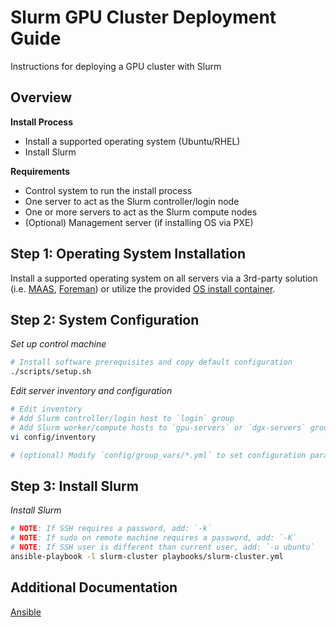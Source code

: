 Slurm GPU Cluster Deployment Guide
===

Instructions for deploying a GPU cluster with Slurm

## Overview

**Install Process**

  * Install a supported operating system (Ubuntu/RHEL)
  * Install Slurm

**Requirements**

  * Control system to run the install process
  * One server to act as the Slurm controller/login node
  * One or more servers to act as the Slurm compute nodes
  * (Optional) Management server (if installing OS via PXE)

## Step 1: Operating System Installation

Install a supported operating system on all servers via
a 3rd-party solution (i.e. [MAAS](https://maas.io/), [Foreman](https://www.theforeman.org/))
or utilize the provided [OS install container](PXE.md).

## Step 2: System Configuration

_Set up control machine_

```sh
# Install software prerequisites and copy default configuration
./scripts/setup.sh
```

_Edit server inventory and configuration_

```sh
# Edit inventory
# Add Slurm controller/login host to `login` group
# Add Slurm worker/compute hosts to `gpu-servers` or `dgx-servers` groups
vi config/inventory

# (optional) Modify `config/group_vars/*.yml` to set configuration parameters
```

## Step 3: Install Slurm

_Install Slurm_ 

```sh
# NOTE: If SSH requires a password, add: `-k`
# NOTE: If sudo on remote machine requires a password, add: `-K`
# NOTE: If SSH user is different than current user, add: `-u ubuntu`
ansible-playbook -l slurm-cluster playbooks/slurm-cluster.yml
```

## Additional Documentation

[Ansible](ANSIBLE.md)
